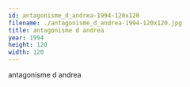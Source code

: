 ```yaml
---
id: antagonisme_d_andrea-1994-120x120
filename: ./antagonisme_d_andrea-1994-120x120.jpg
title: antagonisme d andrea
year: 1994
height: 120
width: 120
---
```


antagonisme d andrea